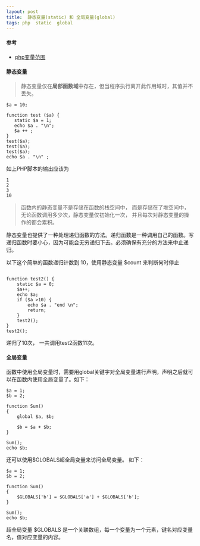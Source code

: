 ```yaml
---
layout: post
title:  静态变量(static) 和 全局变量(global)
tags: php  static  global 
---
```



#### 参考

* [php变量范围](http://php.net/manual/zh/language.variables.scope.php)


#### 静态变量

> 静态变量仅在**局部函数域**中存在，但当程序执行离开此作用域时，其值并不丢失。

```
$a = 10;

function test ($a) {
   static $a = 1;
   echo $a . "\n";
   $a ++ ;
}
test($a);
test($a);
test($a);
echo $a . "\n" ;

```
如上PHP脚本的输出应该为
```
1
2
3
10
```

> 函数内的静态变量不是存储在函数的栈空间中， 而是存储在了堆空间中，无论函数调用多少次，静态变量仅初始化一次， 并且每次对静态变量的操作的都会累积。



静态变量也提供了一种处理递归函数的方法。递归函数是一种调用自己的函数。写递归函数时要小心，因为可能会无穷递归下去。必须确保有充分的方法来中止递归。

以下这个简单的函数递归计数到 10，使用静态变量 $count 来判断何时停止

```

function test2() {
    static $a = 0;
    $a++;
    echo $a;
    if ($a >10) {
        echo $a . "end \n";
        return;
    }
    test2();
}
test2();

```

递归了10次， 一共调用test2函数11次。


#### 全局变量

函数中使用全局变量时，需要用global关键字对全局变量进行声明，声明之后就可以在函数内使用全局变量了。如下：



```
$a = 1;
$b = 2;

function Sum()
{
    global $a, $b;

    $b = $a + $b;
}

Sum();
echo $b;
```


还可以使用$GLOBALS超全局变量来访问全局变量。
如下：

```
$a = 1;
$b = 2;

function Sum()
{
    $GLOBALS['b'] = $GLOBALS['a'] + $GLOBALS['b'];
}

Sum();
echo $b;
```

超全局变量 $GLOBALS 是一个关联数组，每一个变量为一个元素，键名对应变量名，值对应变量的内容。
